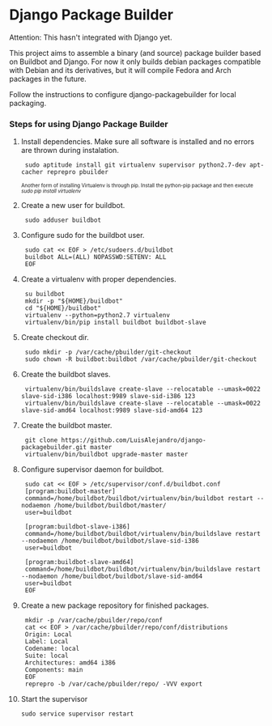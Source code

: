 Django Package Builder
======================

Attention: This hasn't integrated with Django yet.

This project aims to assemble a binary (and source) package builder based on Buildbot and Django. For now it only builds debian packages compatible with Debian and its derivatives, but it will compile Fedora and Arch packages in the future.

Follow the instructions to configure django-packagebuilder for local packaging.

### Steps for using Django Package Builder

1. Install dependencies. Make sure all software is installed and no errors are thrown during instalation.

        sudo aptitude install git virtualenv supervisor python2.7-dev apt-cacher reprepro pbuilder

    <sub><sup>Another form of installing Virtualenv is through pip. Install the python-pip package and then execute *sudo pip install virtualenv*</sup></sub>

2. Create a new user for buildbot.

        sudo adduser buildbot

3. Configure sudo for the buildbot user.

        sudo cat << EOF > /etc/sudoers.d/buildbot
        buildbot ALL=(ALL) NOPASSWD:SETENV: ALL
        EOF

4. Create a virtualenv with proper dependencies.

        su buildbot
        mkdir -p "${HOME}/buildbot"
        cd "${HOME}/buildbot"
        virtualenv --python=python2.7 virtualenv
        virtualenv/bin/pip install buildbot buildbot-slave

5. Create checkout dir.

        sudo mkdir -p /var/cache/pbuilder/git-checkout
        sudo chown -R buildbot:buildbot /var/cache/pbuilder/git-checkout

6. Create the buildbot slaves.

        virtualenv/bin/buildslave create-slave --relocatable --umask=0022 slave-sid-i386 localhost:9989 slave-sid-i386 123
        virtualenv/bin/buildslave create-slave --relocatable --umask=0022 slave-sid-amd64 localhost:9989 slave-sid-amd64 123


7. Create the buildbot master.

        git clone https://github.com/LuisAlejandro/django-packagebuilder.git master
        virtualenv/bin/buildbot upgrade-master master

8. Configure supervisor daemon for buildbot.

        sudo cat << EOF > /etc/supervisor/conf.d/buildbot.conf
        [program:buildbot-master]
        command=/home/buildbot/buildbot/virtualenv/bin/buildbot restart --nodaemon /home/buildbot/buildbot/master/
        user=buildbot

        [program:buildbot-slave-i386]
        command=/home/buildbot/buildbot/virtualenv/bin/buildslave restart --nodaemon /home/buildbot/buildbot/slave-sid-i386
        user=buildbot

        [program:buildbot-slave-amd64]
        command=/home/buildbot/buildbot/virtualenv/bin/buildslave restart --nodaemon /home/buildbot/buildbot/slave-sid-amd64
        user=buildbot
        EOF

9. Create a new package repository for finished packages.

        mkdir -p /var/cache/pbuilder/repo/conf
        cat << EOF > /var/cache/pbuilder/repo/conf/distributions
        Origin: Local
        Label: Local
        Codename: local
        Suite: local
        Architectures: amd64 i386
        Components: main
        EOF
        reprepro -b /var/cache/pbuilder/repo/ -VVV export

10. Start the supervisor

        sudo service supervisor restart
